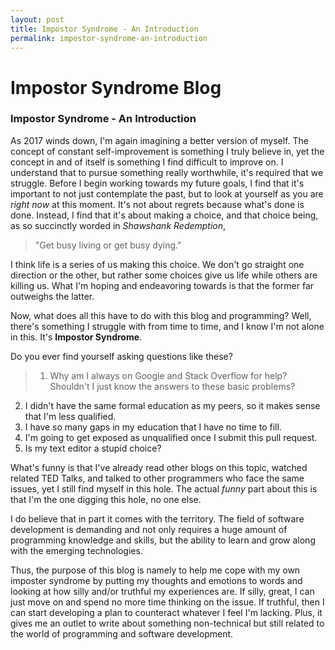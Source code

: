 ```yaml
---
layout: post
title: Impostor Syndrome - An Introduction
permalink: impostor-syndrome-an-introduction
---
```


# Impostor Syndrome Blog
### Impostor Syndrome - An Introduction

As 2017 winds down, I'm again imagining a better version of myself. The concept of constant self-improvement is something I truly believe in, yet the concept in and of itself is something I find difficult to improve on. I understand that to pursue something really worthwhile, it's required that we struggle. Before I begin working towards my future goals, I find that it's important to not just contemplate the past, but to look at yourself as you are *right now* at this moment. It's not about regrets because what's done is done. Instead, I find that it's about making a choice, and that choice being, as so succinctly worded in *Shawshank Redemption*,

> "Get busy living or get busy dying."

I think life is a series of us making this choice. We don't go straight one direction or the other, but rather some choices give us life while others are killing us. What I'm hoping and endeavoring towards is that the former far outweighs the latter.

Now, what does all this have to do with this blog and programming? Well, there's something I struggle with from time to time, and I know I'm not alone in this. It's **Impostor Syndrome**.

Do you ever find yourself asking questions like these?
>1. Why am I always on Google and Stack Overflow for help? Shouldn't I just know the answers to these basic problems?
2. I didn't have the same formal education as my peers, so it makes sense that I'm less qualified.
3. I have so many gaps in my education that I have no time to fill.
4. I'm going to get exposed as unqualified once I submit this pull request.
5. Is my text editor a stupid choice?

What's funny is that I've already read other blogs on this topic, watched related TED Talks, and talked to other programmers who face the same issues, yet I still find myself in this hole. The actual *funny* part about this is that I'm the one digging this hole, no one else.

I do believe that in part it comes with the territory. The field of software development is demanding and not only requires a huge amount of programming knowledge and skills, but the ability to learn and grow along with the emerging technologies.

Thus, the purpose of this blog is namely to help me cope with my own imposter syndrome by putting my thoughts and emotions to words and looking at how silly and/or truthful my experiences are. If silly, great, I can just move on and spend no more time thinking on the issue. If truthful, then I can start developing a plan to counteract whatever I feel I'm lacking. Plus, it gives me an outlet to write about something non-technical but still related to the world of programming and software development.
